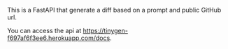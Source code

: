 This is a FastAPI that generate a diff based on a prompt and public GitHub url.

You can access the api at https://tinygen-f697af6f3ee6.herokuapp.com/docs.

